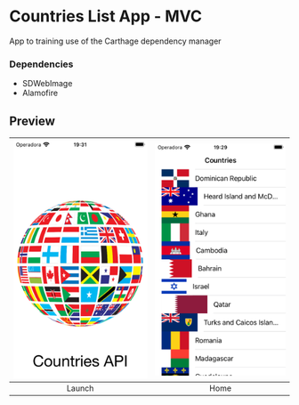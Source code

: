 # Countries List App - MVC

App to training use of the Carthage dependency manager

### Dependencies
- SDWebImage
- Alamofire

## Preview

| ![Launch screen](public/Launch.png) | ![Home](public/Home.png)|
|:---:|:---:|
|Launch| Home |
